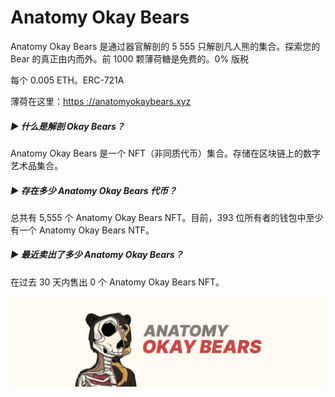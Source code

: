 # Anatomy Okay Bears

Anatomy Okay Bears 是通过器官解剖的 5 555 只解剖凡人熊的集合。探索您的 Bear 的真正由内而外。前 1000 颗薄荷糖是免费的。0% 版税

每个 0.005 ETH。ERC-721A

薄荷在这里：[https ://anatomyokaybears.xyz](https://anatomyokaybears.xyz/)

##### ▶ 什么是解剖 Okay Bears？

Anatomy Okay Bears 是一个 NFT（非同质代币）集合。存储在区块链上的数字艺术品集合。

##### ▶ 存在多少 Anatomy Okay Bears 代币？

总共有 5,555 个 Anatomy Okay Bears NFT。目前，393 位所有者的钱包中至少有一个 Anatomy Okay Bears NTF。

##### ▶ 最近卖出了多少 Anatomy Okay Bears？

在过去 30 天内售出 0 个 Anatomy Okay Bears NFT。

![unnamed](unnamed.jpg)
